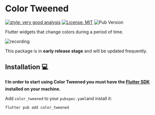 # Color Tweened

[![style: very good analysis][very_good_analysis_badge]][very_good_analysis_link]
[![License: MIT][license_badge]][license_link]
![Pub Version](https://img.shields.io/pub/v/color_tweened)

Flutter widgets that change colors during a period of time.

![recording](assets/repo/recording.gif)

This package is in **early release stage** and will be updated frequently.

## Installation 💻

**❗ In order to start using Color Tweened you must have the [Flutter SDK][flutter_install_link] installed on your machine.**

Add `color_tweened` to your `pubspec.yaml`and install it:

```sh
flutter pub add color_tweened
```

[flutter_install_link]: https://docs.flutter.dev/get-started/install
[github_actions_link]: https://docs.github.com/en/actions/learn-github-actions
[license_badge]: https://img.shields.io/badge/license-MIT-blue.svg
[license_link]: https://opensource.org/licenses/MIT
[logo_black]: https://raw.githubusercontent.com/VGVentures/very_good_brand/main/styles/README/vgv_logo_black.png#gh-light-mode-only
[logo_white]: https://raw.githubusercontent.com/VGVentures/very_good_brand/main/styles/README/vgv_logo_white.png#gh-dark-mode-only
[mason_link]: https://github.com/felangel/mason
[very_good_analysis_badge]: https://img.shields.io/badge/style-very_good_analysis-B22C89.svg
[very_good_analysis_link]: https://pub.dev/packages/very_good_analysis
[very_good_cli_link]: https://pub.dev/packages/very_good_cli
[very_good_coverage_link]: https://github.com/marketplace/actions/very-good-coverage
[very_good_ventures_link]: https://verygood.ventures
[very_good_ventures_link_light]: https://verygood.ventures#gh-light-mode-only
[very_good_ventures_link_dark]: https://verygood.ventures#gh-dark-mode-only
[very_good_workflows_link]: https://github.com/VeryGoodOpenSource/very_good_workflows
